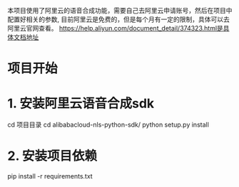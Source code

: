 本项目使用了阿里云的语音合成功能，需要自己去阿里云申请账号，然后在项目中配置好相关的参数,
目前阿里云是免费的，但是每个月有一定的限制，具体可以去阿里云官网查看。
https://help.aliyun.com/document_detail/374323.html是具体文档地址

# 项目开始
# 1. 安装阿里云语音合成sdk
cd 项目目录
cd alibabacloud-nls-python-sdk/ 
python setup.py install

# 2. 安装项目依赖
pip install -r requirements.txt
